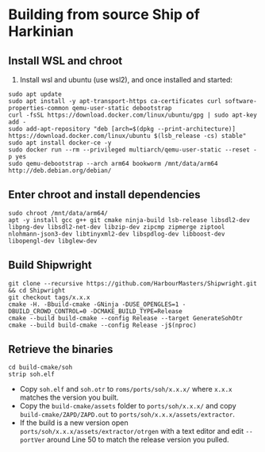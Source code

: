 # Building from source Ship of Harkinian

## Install WSL and chroot
1. 	Install wsl and ubuntu (use wsl2), and once installed and started:
```
sudo apt update
sudo apt install -y apt-transport-https ca-certificates curl software-properties-common qemu-user-static debootstrap
curl -fsSL https://download.docker.com/linux/ubuntu/gpg | sudo apt-key add -
sudo add-apt-repository "deb [arch=$(dpkg --print-architecture)] https://download.docker.com/linux/ubuntu $(lsb_release -cs) stable"
sudo apt install docker-ce -y
sudo docker run --rm --privileged multiarch/qemu-user-static --reset -p yes
sudo qemu-debootstrap --arch arm64 bookworm /mnt/data/arm64 http://deb.debian.org/debian/
```

## Enter chroot and install dependencies
```
sudo chroot /mnt/data/arm64/
apt -y install gcc g++ git cmake ninja-build lsb-release libsdl2-dev libpng-dev libsdl2-net-dev libzip-dev zipcmp zipmerge ziptool nlohmann-json3-dev libtinyxml2-dev libspdlog-dev libboost-dev libopengl-dev libglew-dev
```

## Build Shipwright
```
git clone --recursive https://github.com/HarbourMasters/Shipwright.git && cd Shipwright
git checkout tags/x.x.x
cmake -H. -Bbuild-cmake -GNinja -DUSE_OPENGLES=1 -DBUILD_CROWD_CONTROL=0 -DCMAKE_BUILD_TYPE=Release
cmake --build build-cmake --config Release --target GenerateSohOtr
cmake --build build-cmake --config Release -j$(nproc)
```

## Retrieve the binaries
```
cd build-cmake/soh
strip soh.elf
```

- Copy `soh.elf` and `soh.otr` to `roms/ports/soh/x.x.x/` where `x.x.x` matches the version you built.
- Copy the `build-cmake/assets` folder to `ports/soh/x.x.x/` and copy `build-cmake/ZAPD/ZAPD.out` to `ports/soh/x.x.x/assets/extractor`.
- If the build is a new version open `ports/soh/x.x.x/assets/extractor/otrgen` with a text editor and edit `--portVer` around Line 50 to match the release version you pulled.
